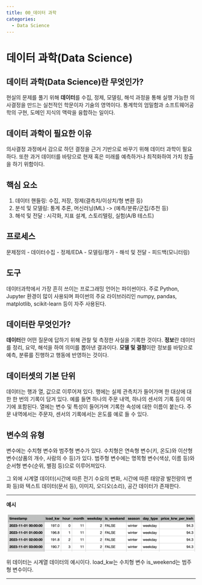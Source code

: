 ```yaml
---
title: 00_데이터 과학
categories:
  - Data Science
---
```

# 데이터 과학(Data Science)
## 데이터 과학(Data Science)란 무엇인가?

현실의 문제를 풀기 위해 **데이터**를 수집, 정제, 모델링, 해석 과정을 통해 실행 가능한 의사결정을 만드는 실천적인 학문이자 기술의 영역이다. 통계학의 엄밀함과 소프트웨어공학의 구현, 도메인 지식의 맥락을 융합하는 일이다. 

## 데이터 과학이 필요한 이유

의사결정 과정에서 감으로 하던 결정을 근거 기반으로 바꾸기 위해 데이터 과학이 필요하다. 또한 과거 데이터를 바탕으로 현재 혹은 미래를 예측하거나 최적화하여 가치 창출을 하기 위함이다.

## 핵심 요소

1. 데이터 핸들링: 수집, 저장, 정제(결측치/이상치/형 변환 등)
2. 분석 및 모델링: 통계 추론, 머신러닝(ML) -> (예측/분류/군집/추천 등)
3. 해석 및 전달 : 시각화, 지표 설계, 스토리텔링, 실험(A/B 테스트)

## 프로세스

문제정의 - 데이터수집 - 정제/EDA - 모델링/평가 - 해석 및 전달 - 피드백(모니터링)

## 도구

데이터과학에서 가장 흔히 쓰이는 프로그래밍 언어는 파이썬이다. 주로 Python, Jupyter 환경이 많이 사용되며 파이썬의 주요 라이브러리인 numpy, pandas, matplotlib, scikit-learn 등이 자주 사용된다.


## 데이터란 무엇인가?

**데이터**란 어떤 질문에 답하기 위해 관찰 및 측정한 사실을 기록한 것이다. 
**정보**란 데이터를 정리, 요약, 해석을 하여 의미를 뽑아낸 결과이다.
**모델 및 결정**이란 정보를 바탕으로 예측, 분류를 진행하고 행동에 반영하는 것이다.

## 데이터셋의 기본 단위

데이터는 행과 열, 값으로 이루어져 있다. 행에는 실제 관측치가 들어가며 한 대상에 대한 한 번의 기록이 담겨 있다. 예를 들면 하나의 주문 내역, 하나의 센서의 기록 등이 여기에 포함된다. 열에는 변수 및 특성이 들어가며 기록한 속성에 대한 이름이 붙는다. 주문 내역에서는 주문자, 센서의 기록에서는 온도를 예로 들 수 있다.

## 변수의 유형

변수에는 수치형 변수와 범주형 변수가 있다. 수치형은 연속형 변수(키, 온도)와 이산형 변수(상품의 개수, 사람의 수 등)가 있다. 범주형 변수에는 명목형 변수(색상, 이름 등)와 순서형 변수(순위, 별점 등)으로 이루어져있다.

그 외에 시계열 데이터(시간에 따른 전기 수요의 변화, 시간에 따른 태양광 발전량의 변화 등)와 텍스트 데이터(문서 등), 이미지, 오디오(소리), 공간 데이터가 존재한다.

---
**예시**

![](../attachments/data_example_20251008.png)

위 데이터는 시계열 데이터의 예시이다. load_kw는 수치형 변수 is_weekend는 범주형 변수이다.

---


